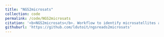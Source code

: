 ```yaml
---
title: "NGS2microsats"
collection: code
permalink: /code/NGS2microsats
citation: '<b>NGS2microsats</b>. Workflow to identify microsatellites and design primers from Raw Reads NGS.'
githuburl: 'https://github.com/ldutoit/ngsreads2microsats'
---
```


